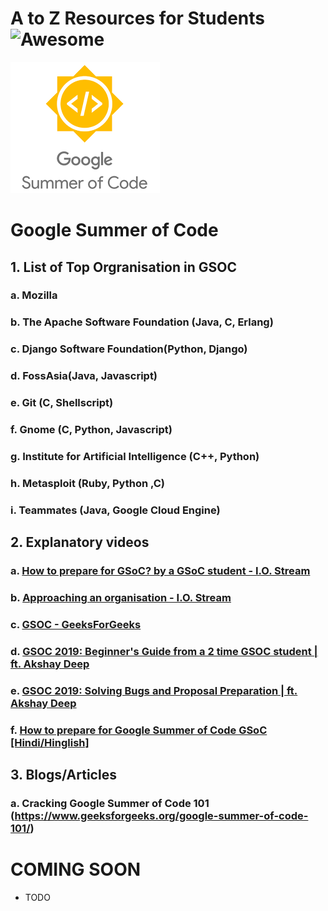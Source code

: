

# A to Z Resources for Students ![Awesome](https://cdn.rawgit.com/sindresorhus/awesome/d7305f38d29fed78fa85652e3a63e154dd8e8829/media/badge.svg)

![Image](../res/gsoc.png)

# Google Summer of Code

## 1. List of Top Orgranisation in GSOC
### a. Mozilla

### b. The Apache Software Foundation (Java, C, Erlang)

### c. Django Software Foundation(Python, Django)

### d. FossAsia(Java, Javascript)

### e. Git (C, Shellscript)

### f. Gnome (C, Python, Javascript)

### g. Institute for Artificial Intelligence (C++, Python)

### h. Metasploit (Ruby, Python ,C)

### i. Teammates (Java, Google Cloud Engine)

## 2. Explanatory videos
### a. [How to prepare for GSoC? by a GSoC student - I.O. Stream](https://www.youtube.com/watch?v=u0IPiGhpwRE&t=5s)
### b. [Approaching an organisation - I.O. Stream](https://www.youtube.com/watch?v=KIPDtVRMIuE&list=PL9oUnF4b_qbXrxhlgDxo5VX5DVj08HuDE&index=4)
### c. [GSOC - GeeksForGeeks](https://www.youtube.com/watch?v=k7go4SZFPxQ)
### d. [GSOC 2019: Beginner's Guide from a 2 time GSOC student | ft. Akshay Deep](https://www.youtube.com/watch?v=u0IPiGhpwRE)
### e. [GSOC 2019: Solving Bugs and Proposal Preparation | ft. Akshay Deep](https://www.youtube.com/watch?v=uyoRe5SovWQ)
### f. [How to prepare for Google Summer of Code GSoC [Hindi/Hinglish]](https://www.youtube.com/watch?v=RpdjewNuPzc)

## 3. Blogs/Articles
### a. Cracking Google Summer of Code 101 (https://www.geeksforgeeks.org/google-summer-of-code-101/)

# COMING SOON

- TODO
